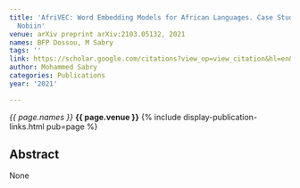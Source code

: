 ```yaml
---
title: 'AfriVEC: Word Embedding Models for African Languages. Case Study of Fon and
  Nobiin'
venue: arXiv preprint arXiv:2103.05132, 2021
names: BFP Dossou, M Sabry
tags: ''
link: https://scholar.google.com/citations?view_op=view_citation&hl=en&user=lfhzf8wAAAAJ&pagesize=100&sortby=pubdate&citation_for_view=lfhzf8wAAAAJ:u-x6o8ySG0sC
author: Mohammed Sabry
categories: Publications
year: '2021'

---
```


*{{ page.names }}*
**{{ page.venue }}**
{% include display-publication-links.html pub=page %}
## Abstract

None